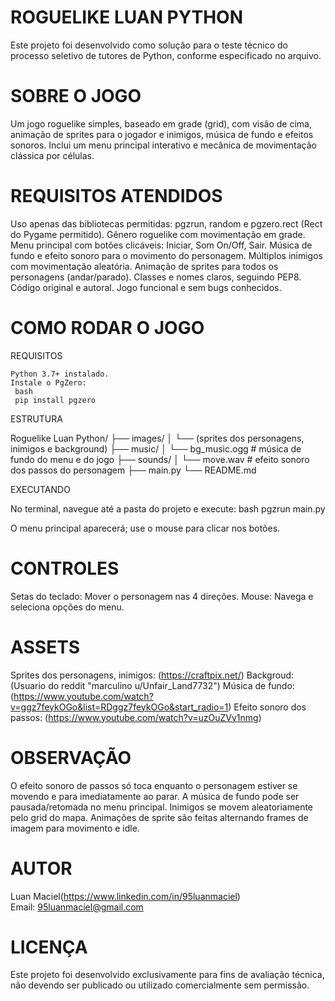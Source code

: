 # ROGUELIKE LUAN PYTHON 

Este projeto foi desenvolvido como solução para o teste técnico do processo seletivo de tutores de Python, 
conforme especificado no arquivo.

# SOBRE O JOGO

Um jogo roguelike simples, baseado em grade (grid), com visão de cima, animação de sprites para o jogador e
inimigos, música de fundo e efeitos sonoros. Inclui um menu principal interativo e mecânica de movimentação
clássica por células.

# REQUISITOS ATENDIDOS

Uso apenas das bibliotecas permitidas: pgzrun, random e pgzero.rect (Rect do Pygame permitido).
Gênero roguelike com movimentação em grade.
Menu principal com botões clicáveis: Iniciar, Som On/Off, Sair.
Música de fundo e efeito sonoro para o movimento do personagem.
Múltiplos inimigos com movimentação aleatória.
Animação de sprites para todos os personagens (andar/parado).
Classes e nomes claros, seguindo PEP8.
Código original e autoral.
Jogo funcional e sem bugs conhecidos.


# COMO RODAR O JOGO

REQUISITOS

    Python 3.7+ instalado.
    Instale o PgZero:
     bash
     pip install pgzero
    
 
ESTRUTURA

Roguelike Luan Python/
├── images/
│ └── (sprites dos personagens, inimigos e background)
├── music/
│ └── bg_music.ogg # música de fundo do menu e do jogo
├── sounds/
│ └── move.wav # efeito sonoro dos passos do personagem
├── main.py
└── README.md


EXECUTANDO

No terminal, navegue até a pasta do projeto e execute:
  bash
  pgzrun main.py

 O menu principal aparecerá; use o mouse para clicar nos botões.


# CONTROLES 

Setas do teclado: Mover o personagem nas 4 direções.
Mouse: Navega e seleciona opções do menu.


# ASSETS 

 Sprites dos personagens, inimigos: (https://craftpix.net/)
 Backgroud: (Usuario do reddit "marculino u/Unfair_Land7732")
 Música de fundo: (https://www.youtube.com/watch?v=ggz7feykOGo&list=RDggz7feykOGo&start_radio=1)
 Efeito sonoro dos passos: (https://www.youtube.com/watch?v=uzOuZVy1nmg)

# OBSERVAÇÃO

 O efeito sonoro de passos só toca enquanto o personagem estiver se movendo e para imediatamente ao parar.
 A música de fundo pode ser pausada/retomada no menu principal.
 Inimigos se movem aleatoriamente pelo grid do mapa.
 Animações de sprite são feitas alternando frames de imagem para movimento e idle.


# AUTOR

 Luan Maciel(https://www.linkedin.com/in/95luanmaciel)  
 Email: 95luanmaciel@gmail.com


# LICENÇA

Este projeto foi desenvolvido exclusivamente para fins de avaliação técnica, 
não devendo ser publicado ou utilizado comercialmente sem permissão.

